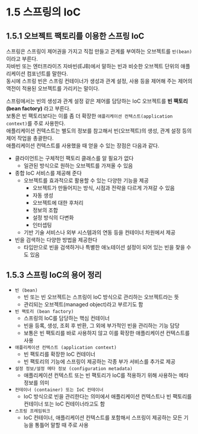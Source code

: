 # 1.5 스프링의 IoC

## 1.5.1 오브젝트 팩토리를 이용한 스프링 IoC

스프링은 스프링이 제어권을 가지고 직접 만들고 관계를 부여하는 오브젝트를 `빈(bean)`이라고 부른다.  
자바빈 또는 엔터프라이즈 자바빈(EJB)에서 말하는 빈과 비슷한 오브젝트 단위의 애플리케이션 컴포넌트를 말한다.  
동시에 스프링 빈은 스프링 컨테이너가 생성과 관계 설정, 사용 등을 제어해 주는 제어의 역전이 적용된 오브젝트를 가리키는 말이다.

스프링에서는 빈의 생성과 관계 설정 같은 제어를 담당하는 IoC 오브젝트를 **빈 팩토리(bean factory)** 라고 부른다.  
보통은 빈 팩토리보다는 이를 좀 더 확장한 `애플리케이션 컨텍스트(application context)`를 주로 사용한다.  
애플리케이션 컨텍스트는 별도의 정보를 참고해서 빈(오브젝트)의 생성, 관계 설정 등의 제어 작업을 총괄한다.  
애플리케이션 컨텍스트를 사용했을 때 얻을 수 있는 장점은 다음과 같다.

- 클라이언트는 구체적인 팩토리 클래스를 알 필요가 없다
    - 일관된 방식으로 원하는 오브젝트를 가져올 수 있음
- 종합 IoC 서비스를 제공해 준다
    - 오브젝트를 효과적으로 활용할 수 있는 다양한 기능을 제공
        - 오브젝트가 만들어지는 방식, 시점과 전략을 다르게 가져갈 수 있음
        - 자동 생성
        - 오브젝트에 대한 후처리
        - 정보의 조합
        - 설정 방식의 다변화
        - 인터셉팅
    - 기반 기술 서비스나 외부 시스템과의 연동 등을 컨테이너 차원에서 제공
- 빈을 검색하는 다양한 방법을 제공한다
    - 타입만으로 빈을 검색하거나 특별한 애노테이션 설정이 되어 있는 빈을 찾을 수도 있음

## 1.5.3 스프링 IoC의 용어 정리

- `빈 (bean)`
    - 빈 또는 빈 오브젝트는 스프링이 IoC 방식으로 관리하는 오브젝트라는 뜻
    - 관리되는 오브젝트(managed object)라고 부르기도 함
- `빈 팩토리 (bean factory)`
    - 스프링의 IoC를 담당하는 핵심 컨테이너
    - 빈을 등록, 생성, 조회 후 반환, 그 외에 부가적인 빈을 관리하는 기능 담당
    - 보통은 빈 팩토리를 바로 사용하지 않고 이를 확장한 애플리케이션 컨텍스트를 사용
- `애플리케이션 컨텍스트 (application context)`
    - 빈 팩토리를 확장한 IoC 컨테이너
    - 빈 팩토리의 기능에 스프링이 제공하는 각종 부가 서비스를 추가로 제공
- `설정 정보/설정 메타 정보 (configuration metadata)`
    - 애플리케이션 컨텍스트 또는 빈 팩토리가 IoC를 적용하기 위해 사용하는 메타 정보를 의미
- `컨테이너 (container) 또는 IoC 컨테이너`
    - IoC 방식으로 빈을 관리한다는 의미에서 애플리케이션 컨텍스트나 빈 팩토리를 컨테이너 또는 IoC 컨테이너라고도 함
- `스프링 프레임워크`
    - IoC 컨테이너, 애플리케이션 컨텍스트를 포함해서 스프링이 제공하는 모든 기능을 통틀어 말할 때 주로 사용